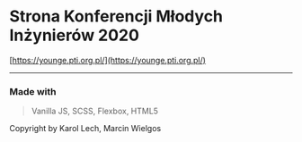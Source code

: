 # Strona Konferencji Młodych Inżynierów 2020

[https://younge.pti.org.pl/](https://younge.pti.org.pl/)

---

### Made with

  > Vanilla JS, SCSS, Flexbox, HTML5


Copyright by Karol Lech, Marcin Wielgos
